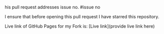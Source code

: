 his pull request addresses issue no. #issue no

I ensure that before opening this pull request I have starred this repository.

Live link of GitHub Pages for my Fork is:
[Live link](provide live link here)

